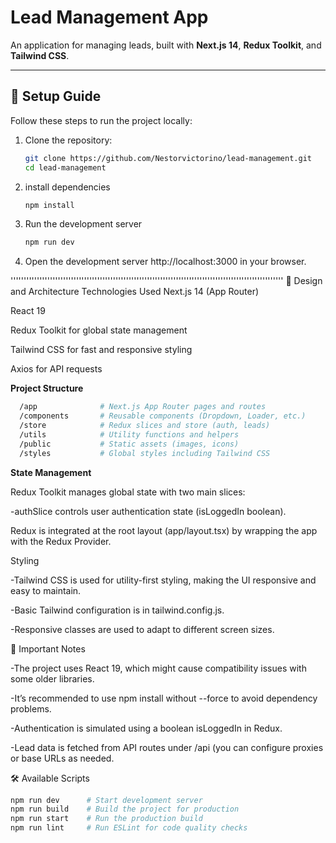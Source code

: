 # Lead Management App

An application for managing leads, built with **Next.js 14**, **Redux Toolkit**, and **Tailwind CSS**.

---

## 🚀 Setup Guide

Follow these steps to run the project locally:

1. Clone the repository:
     ```bash
     git clone https://github.com/Nestorvictorino/lead-management.git
     cd lead-management
     
2. install dependencies
     ```bash
     npm install
     
3. Run the development server
    ```bash
    npm run dev
    
4. Open the development server http://localhost:3000 in your browser.

''''''''''''''''''''''''''''''''''''''''''''''''''''''''''''''''''''''''''''''''''''''''''''''''''''''''
🧠 Design and Architecture
Technologies Used
Next.js 14 (App Router)

React 19

Redux Toolkit for global state management

Tailwind CSS for fast and responsive styling

Axios for API requests

****Project Structure****
  ```bash
    /app              # Next.js App Router pages and routes
    /components       # Reusable components (Dropdown, Loader, etc.)
    /store            # Redux slices and store (auth, leads)
    /utils            # Utility functions and helpers
    /public           # Static assets (images, icons)
    /styles           # Global styles including Tailwind CSS
```


****State Management****

Redux Toolkit manages global state with two main slices:

  -authSlice controls user authentication state (isLoggedIn boolean).

Redux is integrated at the root layout (app/layout.tsx) by wrapping the app with the Redux Provider.

Styling

  -Tailwind CSS is used for utility-first styling, making the UI responsive and easy to maintain.

  -Basic Tailwind configuration is in tailwind.config.js.

  -Responsive classes are used to adapt to different screen sizes.

📌 Important Notes

  -The project uses React 19, which might cause compatibility issues with some older libraries.

  -It’s recommended to use npm install without --force to avoid dependency problems.

  -Authentication is simulated using a boolean isLoggedIn in Redux.

  -Lead data is fetched from API routes under /api (you can configure proxies or base URLs as needed.

🛠 Available Scripts
  ```bash
  npm run dev      # Start development server
  npm run build    # Build the project for production
  npm run start    # Run the production build
  npm run lint     # Run ESLint for code quality checks
```
